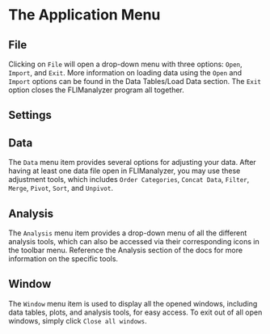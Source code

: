 # The Application Menu

## File

Clicking on `File` will open a drop-down menu with three options: `Open`, `Import`, and `Exit`. More information on loading data using the `Open` and `Import` options can be found in the Data Tables/Load Data section. The `Exit` option closes the FLIManalyzer program all together.

    
## Settings

## Data

The `Data` menu item provides several options for adjusting your data. After having at least one data file open in FLIManalyzer, you may use these adjustment tools, which includes `Order Categories`, `Concat Data`, `Filter`, `Merge`, `Pivot`, `Sort`, and `Unpivot`. 

## Analysis

The `Analysis` menu item provides a drop-down menu of all the different analysis tools, which can also be accessed via their corresponding icons in the toolbar menu. Reference the Analysis section of the docs for more information on the specific tools.

## Window
The `Window` menu item is used to display all the opened windows, including data tables, plots, and analysis tools, for easy access. To exit out of all open windows, simply click `Close all windows`.
